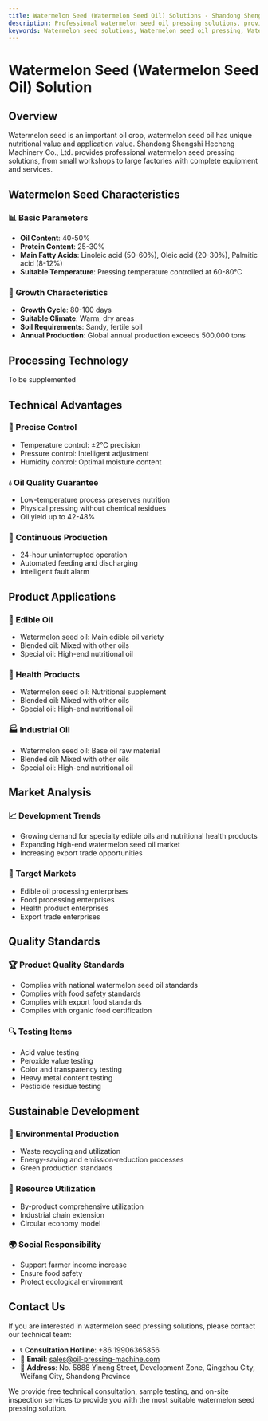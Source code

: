```yaml
---
title: Watermelon Seed (Watermelon Seed Oil) Solutions - Shandong Shengshi Hecheng Machinery Co., Ltd.
description: Professional watermelon seed oil pressing solutions, providing watermelon seed oil processing equipment and technical services, oil content 40-50%, using appropriate pressing process to highlight nutritional value, meeting different needs from small workshops to large factories.
keywords: Watermelon seed solutions, Watermelon seed oil pressing, Watermelon seed processing equipment, Watermelon seed oil production line, Watermelon seed oil press, Watermelon seed oil extraction, Watermelon seed oilseed processing, Watermelon seed oil pressing equipment, Watermelon seed oil production equipment, Watermelon seed oil processing plant
---
```


# Watermelon Seed (Watermelon Seed Oil) Solution

## Overview

Watermelon seed is an important oil crop, watermelon seed oil has unique nutritional value and application value. Shandong Shengshi Hecheng Machinery Co., Ltd. provides professional watermelon seed pressing solutions, from small workshops to large factories with complete equipment and services.

## Watermelon Seed Characteristics

### 📊 Basic Parameters
- **Oil Content**: 40-50%
- **Protein Content**: 25-30%
- **Main Fatty Acids**: Linoleic acid (50-60%), Oleic acid (20-30%), Palmitic acid (8-12%)
- **Suitable Temperature**: Pressing temperature controlled at 60-80℃

### 🌱 Growth Characteristics
- **Growth Cycle**: 80-100 days
- **Suitable Climate**: Warm, dry areas
- **Soil Requirements**: Sandy, fertile soil
- **Annual Production**: Global annual production exceeds 500,000 tons

## Processing Technology

To be supplemented

## Technical Advantages

### 🎯 Precise Control
- Temperature control: ±2℃ precision
- Pressure control: Intelligent adjustment
- Humidity control: Optimal moisture content

### 💧 Oil Quality Guarantee
- Low-temperature process preserves nutrition
- Physical pressing without chemical residues
- Oil yield up to 42-48%

### 🔄 Continuous Production
- 24-hour uninterrupted operation
- Automated feeding and discharging
- Intelligent fault alarm

## Product Applications

### 🍳 Edible Oil
- Watermelon seed oil: Main edible oil variety
- Blended oil: Mixed with other oils
- Special oil: High-end nutritional oil

### 💊 Health Products
- Watermelon seed oil: Nutritional supplement
- Blended oil: Mixed with other oils
- Special oil: High-end nutritional oil

### 🏭 Industrial Oil
- Watermelon seed oil: Base oil raw material
- Blended oil: Mixed with other oils
- Special oil: High-end nutritional oil

## Market Analysis

### 📈 Development Trends
- Growing demand for specialty edible oils and nutritional health products
- Expanding high-end watermelon seed oil market
- Increasing export trade opportunities

### 🎯 Target Markets
- Edible oil processing enterprises
- Food processing enterprises
- Health product enterprises
- Export trade enterprises

## Quality Standards

### 🏆 Product Quality Standards
- Complies with national watermelon seed oil standards
- Complies with food safety standards
- Complies with export food standards
- Complies with organic food certification

### 🔍 Testing Items
- Acid value testing
- Peroxide value testing
- Color and transparency testing
- Heavy metal content testing
- Pesticide residue testing

## Sustainable Development

### 🌱 Environmental Production
- Waste recycling and utilization
- Energy-saving and emission-reduction processes
- Green production standards

### 🔄 Resource Utilization
- By-product comprehensive utilization
- Industrial chain extension
- Circular economy model

### 🌍 Social Responsibility
- Support farmer income increase
- Ensure food safety
- Protect ecological environment

## Contact Us

If you are interested in watermelon seed pressing solutions, please contact our technical team:

- 📞 **Consultation Hotline**: +86 19906365856
- 📧 **Email**: sales@oil-pressing-machine.com
- 📍 **Address**: No. 5888 Yineng Street, Development Zone, Qingzhou City, Weifang City, Shandong Province

We provide free technical consultation, sample testing, and on-site inspection services to provide you with the most suitable watermelon seed pressing solution.